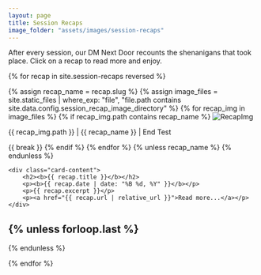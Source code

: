 ```yaml
---
layout: page
title: Session Recaps
image_folder: "assets/images/session-recaps"
---
```


<link rel="stylesheet" href="{{ '/assets/css/main.css' | relative_url }}">

After every session, our DM Next Door recounts the shenanigans that took place.  Click on a recap to read more and enjoy.

{% for recap in site.session-recaps reversed %}

<div class="card">
    <div class="card-image">
        {% assign recap_name = recap.slug %}
        {% assign image_files = site.static_files | where_exp: "file", "file.path contains site.data.config.session_recap_image_directory" %}
        {% for recap_img in image_files %}
            {% if recap_img.path contains recap_name %}
                <img src="{{ recap_img.path | relative_url }}" alt="RecapImg" />
                <p>{{ recap_img.path }} | {{ recap_name }} | End Test</p>
                {{ break }}
            {% endif %}
        {% endfor %}
        {% unless recap_name %}
        <!-- DEBUG: recap_name is blank for {{ recap.title }} -->
        {% endunless %}
    </div>

    <div class="card-content">
        <h2><b>{{ recap.title }}</b></h2>
        <p><b>{{ recap.date | date: "%B %d, %Y" }}</b></p>
        <p>{{ recap.excerpt }}</p>
        <p><a href="{{ recap.url | relative_url }}">Read more...</a></p>
    </div>
</div>

{% unless forloop.last %}
---
{% endunless %}

{% endfor %}
